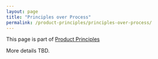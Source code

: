 ```yaml
---
layout: page
title: "Principles over Process"
permalink: /product-principles/principles-over-process/
---
```


This page is part of [Product Principles](/product-principles/)

More details TBD.